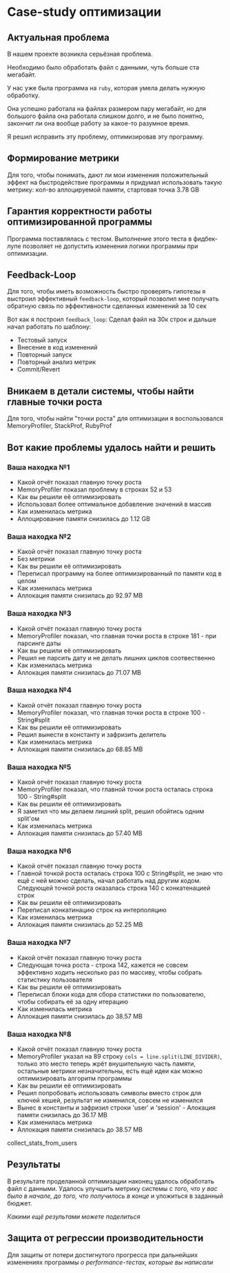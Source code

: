 # Case-study оптимизации

## Актуальная проблема
В нашем проекте возникла серьёзная проблема.

Необходимо было обработать файл с данными, чуть больше ста мегабайт.

У нас уже была программа на `ruby`, которая умела делать нужную обработку.

Она успешно работала на файлах размером пару мегабайт, но для большого файла она работала слишком долго, и не было понятно, закончит ли она вообще работу за какое-то разумное время.

Я решил исправить эту проблему, оптимизировав эту программу.

## Формирование метрики
Для того, чтобы понимать, дают ли мои изменения положительный эффект на быстродействие программы я придумал использовать такую метрику: кол-во аллоцируемой памяти, стартовая точка 3.78 GB

## Гарантия корректности работы оптимизированной программы
Программа поставлялась с тестом. Выполнение этого теста в фидбек-лупе позволяет не допустить изменения логики программы при оптимизации.

## Feedback-Loop
Для того, чтобы иметь возможность быстро проверять гипотезы я выстроил эффективный `feedback-loop`, который позволил мне получать обратную связь по эффективности сделанных изменений за 10 сек

Вот как я построил `feedback_loop`:
Сделал файл на 30к строк и дальше начал работать по шаблону:
- Тестовый запуск
- Внесение в код изменений
- Повторный запуск
- Повторный анализ метрик
- Commit/Revert

## Вникаем в детали системы, чтобы найти главные точки роста
Для того, чтобы найти "точки роста" для оптимизации я воспользовался MemoryProfiler, StackProf, RubyProf

## Вот какие проблемы удалось найти и решить

### Ваша находка №1
- Какой отчёт показал главную точку роста
- MemoryProfiler показал проблему в строках 52 и 53
- Как вы решили её оптимизировать
- Использовал более оптимальное добавление значений в массив
- Как изменилась метрика
- Аллоцирование памяти снизилась до 1.12 GB

### Ваша находка №2
- Какой отчёт показал главную точку роста
- Без метрики
- Как вы решили её оптимизировать
- Переписал программу на более оптимизированный по памяти код в целом
- Как изменилась метрика
- Аллокация памяти снизилась до 92.97 MB

### Ваша находка №3
- Какой отчёт показал главную точку роста
- MemoryProfiler показал, что главная точки роста в строке 181 - при парсинге даты
- Как вы решили её оптимизировать
- Решил не парсить дату и не делать лишних циклов соотвественно
- Как изменилась метрика
- Аллокация памяти снизилась до 71.07 MB

### Ваша находка №4
- Какой отчёт показал главную точку роста
- MemoryProfiler показал, что главная точки роста в строке 100 - String#split
- Как вы решили её оптимизировать
- Решил вынести в константу и зафризить делитель
- Как изменилась метрика
- Аллокация памяти снизилась до 68.85 MB

### Ваша находка №5
- Какой отчёт показал главную точку роста
- MemoryProfiler показал, что главной точки роста осталась строка 100 - String#split
- Как вы решили её оптимизировать
- Я заметил что мы делаем лишний split, решил обойтись одним split'ом
- Как изменилась метрика
- Аллокация памяти снизилась до 57.40 MB 

### Ваша находка №6
- Какой отчёт показал главную точку роста
- Главной точкой роста осталась строка 100 с String#split, не знаю что ещё с ней можно сделать, начал работать над другим кодом. Следующей точкой роста оказалась строка 140 с конкатенацией строк
- Как вы решили её оптимизировать
- Переписал конкатинацию строк на интерполяцию
- Как изменилась метрика
- Аллокация памяти снизилась до 52.25 MB

### Ваша находка №7
- Какой отчёт показал главную точку роста
- Следующая точка роста - строка 142, кажется не совсем эффективно ходить несколько раз по массиву, чтобы собрать статистику пользователя
- Как вы решили её оптимизировать
- Переписал блоки кода для сбора статистики по пользователю, чтобы собирать её за одну итерацию
- Как изменилась метрика
- Аллокация памяти снизилась до 38.57 MB

### Ваша находка №8
- Какой отчёт показал главную точку роста
- MemoryProfiler указал на 89 строку `cols = line.split(LINE_DIVIDER)`, только это место теперь жрёт внушительную часть памяти, остальные метрики незначительны, есть ещё идеи как можно оптимизировать алгоритм программы
- Как вы решили её оптимизировать
- Решил попробовать использовать символы вместо строк для ключей хешей, результат не изменился, совсем не изменился
- Вынес в константы и зафризил строки 'user' и 'session' - Алокация памяти снизилась до 36.17 MB
- Как изменилась метрика
- Аллокация памяти снизилась до 38.57 MB

collect_stats_from_users

## Результаты
В результате проделанной оптимизации наконец удалось обработать файл с данными.
Удалось улучшить метрику системы с *того, что у вас было в начале, до того, что получилось в конце* и уложиться в заданный бюджет.

*Какими ещё результами можете поделиться*

## Защита от регрессии производительности
Для защиты от потери достигнутого прогресса при дальнейших изменениях программы *о performance-тестах, которые вы написали*
